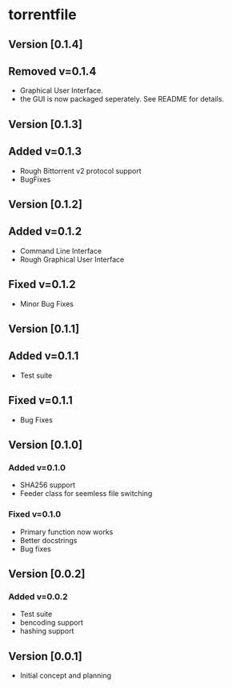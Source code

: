 # torrentfile

## Version [0.1.4]

## Removed v=0.1.4

- Graphical User Interface.
- the GUI is now packaged seperately. See README for details.

## Version [0.1.3]

## Added v=0.1.3

- Rough Bittorrent v2 protocol support
- BugFixes

## Version [0.1.2]

## Added v=0.1.2

- Command Line Interface
- Rough Graphical User Interface

## Fixed v=0.1.2

- Minor Bug Fixes

## Version [0.1.1]

## Added v=0.1.1

- Test suite

## Fixed v=0.1.1

- Bug Fixes

## Version [0.1.0]

### Added v=0.1.0

- SHA256 support
- Feeder class for seemless file switching

### Fixed v=0.1.0

- Primary function now works
- Better docstrings
- Bug fixes

## Version [0.0.2]

### Added v=0.0.2

- Test suite
- bencoding support
- hashing support

## Version [0.0.1]

- Initial concept and planning
